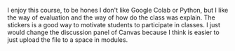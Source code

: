 I enjoy this course, to be hones I don't like Google Colab or Python, but I like the way of evaluation and the way of how do the class was explain. The stickers is a good way to motivate students to participate in classes. I just would change the discussion panel of Canvas because I think is easier to just upload the file to a space in modules. 
